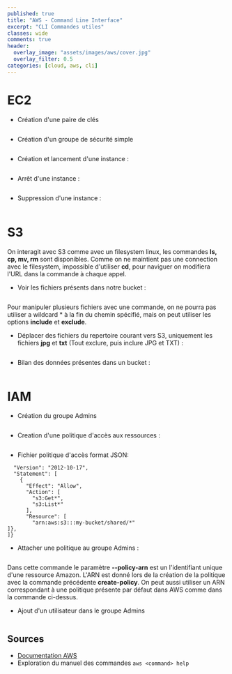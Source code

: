 ```yaml
---
published: true
title: "AWS - Command Line Interface"
excerpt: "CLI Commandes utiles"
classes: wide
comments: true
header:
  overlay_image: "assets/images/aws/cover.jpg"
  overlay_filter: 0.5
categories: [cloud, aws, cli]
---
```


# EC2

- Création d'une paire de clés
```aws ec2 create-key-pair --key-name MyKeyPair
```

- Création d'un groupe de sécurité simple
```aws ec2 create-security-group --group-name my-secgroup --description "My security group"
```

- Création et lancement d'une instance :
```aws ec2 run-instances --image-id ami-c3b8d6aa --key-name MyKeyPair --security-groups-ids my-secgroup --instance-type t2.micro
```
- Arrêt d'une instance :
```aws ec2 stop-instances --instance-ids i-1234567890abcdef0
```
- Suppression d'une instance :
```aws ec2 terminate-instances --instance-ids i-1234567890abcdef0
```

# S3
On interagit avec S3 comme avec un filesystem linux, les commandes **ls, cp, mv, rm** sont disponibles. Comme on ne maintient pas une connection avec le filesystem, impossible d'utiliser **cd**, pour naviguer on modifiera l'URL dans la commande à chaque appel.

- Voir les fichiers présents dans notre bucket :
```aws s3 ls s3://bucket-name/
```

Pour manipuler plusieurs fichiers avec une commande, on ne pourra pas utiliser a wildcard * à la fin du chemin spécifié, mais on peut utiliser les options **include** et **exclude**.

- Déplacer des fichiers du repertoire courant vers S3, uniquement les fichiers **jpg** et **txt** (Tout exclure, puis inclure JPG et TXT) :
```aws s3 cp ./ s3://bucket/ --recursive --exclude "*" --include "*.jpg" --include "*.txt"
```

- Bilan des données présentes dans un bucket :
```aws s3 ls --summarize --human-readable --recursive s3://my-bucket/
```

# IAM
- Création du groupe Admins
```aws iam create-group --group-name Admins
```


- Creation d'une politique d'accès aux ressources :
```aws iam create-policy --policy-name my-policy --policy-document file://policy.json
```

- Fichier politique d'accès format JSON:
```{
  "Version": "2012-10-17",
  "Statement": [
    {
      "Effect": "Allow",
      "Action": [
        "s3:Get*",
        "s3:List*"
      ],
      "Resource": [
        "arn:aws:s3:::my-bucket/shared/*"
]},
]}
```

- Attacher une politique au groupe Admins :
```aws iam attach-group-policy --policy-arn arn:aws:iam::aws:policy/ReadOnlyAccess --group-name Admins
```
Dans cette commande le paramètre **--policy-arn** est un l'identifiant unique d'une ressource Amazon. L'ARN est donné lors de la création de la politique avec la commande précédente **create-policy**. On peut aussi utiliser un ARN correspondant à une politique présente par défaut dans AWS comme dans la commande ci-dessus.

- Ajout d'un utilisateur dans le groupe Admins
```aws iam add-user-to-group --user-name Bob --group-name Admins
```

## Sources

- [Documentation AWS](https://docs.aws.amazon.com/index.html#lang/fr_fr)
- Exploration du manuel des commandes ```aws <command> help```
